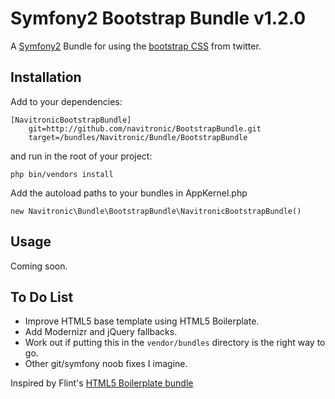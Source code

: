 # Symfony2 Bootstrap Bundle v1.2.0

A [Symfony2](http://symfony.com) Bundle for using the [bootstrap CSS](http://twitter.github.com/bootstrap) from twitter.

## Installation ##

Add to your dependencies:

    [NavitronicBootstrapBundle]
        git=http://github.com/navitronic/BootstrapBundle.git
        target=/bundles/Navitronic/Bundle/BootstrapBundle
        
and run in the root of your project:

    php bin/vendors install

Add the autoload paths to your bundles in AppKernel.php

    new Navitronic\Bundle\BootstrapBundle\NavitronicBootstrapBundle()
    
## Usage ##

Coming soon.

## To Do List ##

- Improve HTML5 base template using HTML5 Boilerplate.
- Add Modernizr and jQuery fallbacks.
- Work out if putting this in the `vendor/bundles` directory is the right way to go. 
- Other git/symfony noob fixes I imagine.

Inspired by Flint's [HTML5 Boilerplate bundle](https://github.com/FlintLabs/H5BP-Symfony2-Bundle)